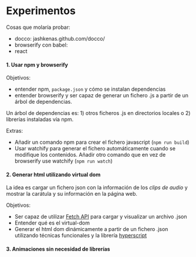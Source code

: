 # Experimentos

Cosas que molaría probar:

- docco: jashkenas.github.com/docco/
- browserify con babel:
- react


#### 1. Usar npm y browserify

Objetivos:

- entender npm, `package.json` y cómo se instalan dependencias
- entender browserify y ser capaz de generar un fichero .js a partir de un árbol de dependencias.

Un árbol de dependencias es: 1) otros ficheros .js en directorios locales o 2) librerías instaladas vía npm.

Extras:

- Añadir un comando npm para crear el fichero javascript (`npm run build`)
- Usar watchify para generar el fichero automáticamente cuando se modifique los contenidos. Añadir otro comando que en vez de browserify use watchify (`npm run watch`)

#### 2. Generar html utilizando virtual dom

La idea es cargar un fichero json con la información de los _clips de audio_ y mostrar la carátula y su información en la página web.

Objetivos:

 - Ser capaz de utilizar [Fetch API](https://developer.mozilla.org/en/docs/Web/API/Fetch_API) para cargar y visualizar un archivo .json
 - Entender qué es el virtual-dom
 - Generar el html dom dinámicamente a partir de un fichero .json utilizando técnicas funcionales y la librería [hyperscript](https://www.npmjs.com/package/hyperscript)


#### 3. Animaciones sin necesidad de librerías
